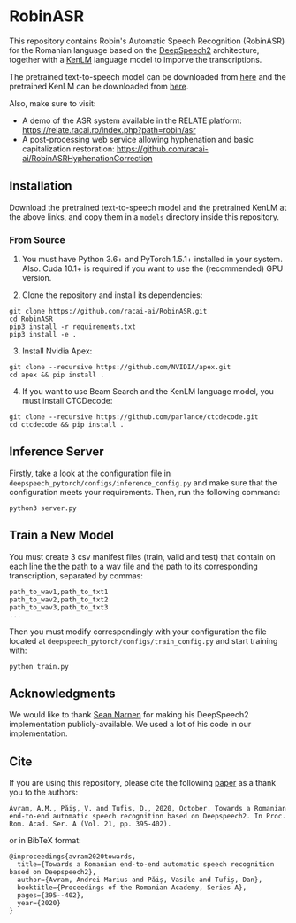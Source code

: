 # RobinASR

This repository contains Robin's Automatic Speech Recognition (RobinASR) for the Romanian language based on the [DeepSpeech2](http://proceedings.mlr.press/v48/amodei16.pdf) architecture, together with a [KenLM](https://kheafield.com/papers/avenue/kenlm.pdf) language model to imporve the transcriptions. 

The pretrained text-to-speech model can be downloaded from [here](https://relate.racai.ro/resources/robinasr/deepspeech_final.pth.gz) and the pretrained KenLM can be downloaded from [here](https://relate.racai.ro/resources/robinasr/corola_5gram.arpa.gz).

Also, make sure to visit:
- A demo of the ASR system available in the RELATE platform: https://relate.racai.ro/index.php?path=robin/asr
- A post-processing web service allowing hyphenation and basic capitalization restoration: https://github.com/racai-ai/RobinASRHyphenationCorrection


## Installation


Download the pretrained text-to-speech model and the pretrained KenLM at the above links, and copy them in a `models` directory inside this repository.


### From Source

1) You must have Python 3.6+ and PyTorch 1.5.1+ installed in your system. Also. Cuda 10.1+ is required if you want to use the (recommended) GPU version.

2) Clone the repository and install its dependencies:

```
git clone https://github.com/racai-ai/RobinASR.git
cd RobinASR
pip3 install -r requirements.txt
pip3 install -e .
```

3) Install Nvidia Apex:

```
git clone --recursive https://github.com/NVIDIA/apex.git
cd apex && pip install .
```

4) If you want to use Beam Search and the KenLM language model, you must install CTCDecode:

```
git clone --recursive https://github.com/parlance/ctcdecode.git
cd ctcdecode && pip install .
```

## Inference Server

Firstly, take a look at the configuration file in `deepspeech_pytorch/configs/inference_config.py` and make sure that the configuration meets your requirements. Then, run the following command:

```
python3 server.py
```

## Train a New Model

You must create 3 csv manifest files (train, valid and test) that contain on each line the the path to a wav file and the path to its corresponding transcription, separated by commas:

```
path_to_wav1,path_to_txt1
path_to_wav2,path_to_txt2
path_to_wav3,path_to_txt3
...
```

Then you must modify correspondingly with your configuration the file located at `deepspeech_pytorch/configs/train_config.py` and start training with:
```
python train.py
```

## Acknowledgments

We would like to thank [Sean Narnen](https://github.com/SeanNaren) for making his DeepSpeech2 implementation publicly-available. We used a lot of his code in our implementation. 

## Cite

If you are using this repository, please cite the following [paper](https://academiaromana.ro/sectii2002/proceedings/doc2020-4/11-Avram_Tufis.pdf) as a thank you to the authors:

```
Avram, A.M., Păiș, V. and Tufis, D., 2020, October. Towards a Romanian end-to-end automatic speech recognition based on Deepspeech2. In Proc. Rom. Acad. Ser. A (Vol. 21, pp. 395-402).
```

or in BibTeX format:

```
@inproceedings{avram2020towards,
  title={Towards a Romanian end-to-end automatic speech recognition based on Deepspeech2},
  author={Avram, Andrei-Marius and Păiș, Vasile and Tufiș, Dan},
  booktitle={Proceedings of the Romanian Academy, Series A},
  pages={395--402},
  year={2020}
}
```
